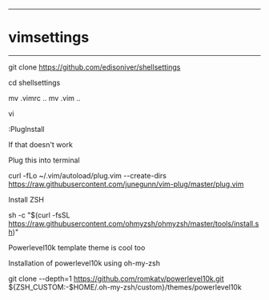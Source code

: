 
---
# vimsettings
---

git clone https://github.com/edisoniver/shellsettings

cd shellsettings 

mv .vimrc ..
mv .vim ..

vi 

:PlugInstall 

If that doesn't work 

Plug this into terminal 

curl -fLo ~/.vim/autoload/plug.vim --create-dirs \
    https://raw.githubusercontent.com/junegunn/vim-plug/master/plug.vim


Install ZSH 

sh -c "$(curl -fsSL https://raw.githubusercontent.com/ohmyzsh/ohmyzsh/master/tools/install.sh)"


Powerlevel10k template theme is cool too

Installation of powerlevel10k using oh-my-zsh

git clone --depth=1 https://github.com/romkatv/powerlevel10k.git ${ZSH_CUSTOM:-$HOME/.oh-my-zsh/custom}/themes/powerlevel10k



